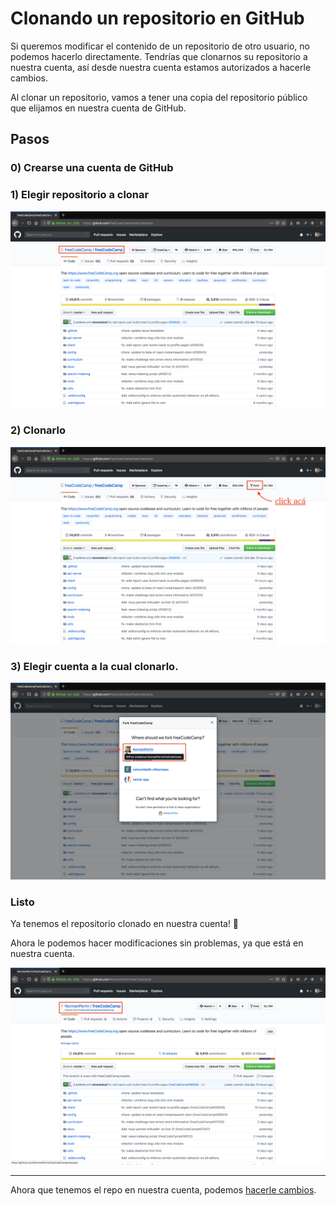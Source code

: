 # Clonando un repositorio en GitHub

Si queremos modificar el contenido de un repositorio de otro usuario, no podemos hacerlo directamente. Tendrías que clonarnos su repositorio a nuestra cuenta, así desde nuestra cuenta estamos autorizados a hacerle cambios.

Al clonar un repositorio, vamos a tener una copia del repositorio público que elijamos en nuestra cuenta de GitHub.

## Pasos

### 0) Crearse una cuenta de GitHub

### 1) Elegir repositorio a clonar

![Repositorio GitHub](/recursos/repositorio.png)

### 2) Clonarlo

![Clonando repositorio GitHub](/recursos/clonar.png)

### 3) Elegir cuenta a la cual clonarlo.

![Eligiendo cuenta a la cual clonar repositorio GitHub](/recursos/elegir-cuenta.png)

### Listo

Ya tenemos el repositorio clonado en nuestra cuenta! 🎉

Ahora le podemos hacer modificaciones sin problemas, ya que está en nuestra cuenta.

![Repositorio clonado en GitHub](/recursos/repositorio-clonado.png)

---

Ahora que tenemos el repo en nuestra cuenta, podemos [hacerle cambios](/guias/4_haciendo-cambios-en-github.md).
